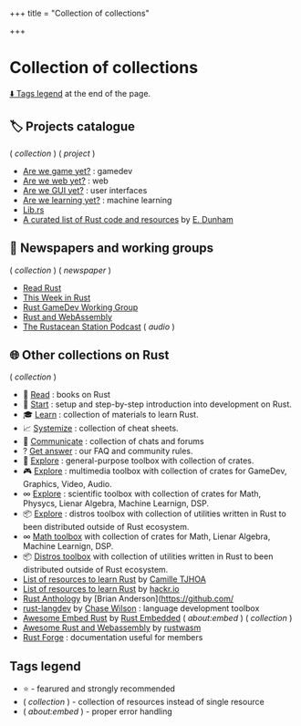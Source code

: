 +++
title = "Collection of collections"

+++
# Collection of collections

[⬇️ Tags legend](#tags-legend) at the end of the page.

## 🏷️ Projects catalogue

( _collection_ ) ( _project_ )

- [Are we game yet?](https://arewegameyet.rs/) : gamedev
- [Are we web yet?](https://www.arewewebyet.org/) : web
- [Are we GUI yet?](http://www.areweguiyet.com/) : user interfaces
- [Are we learning yet?](http://www.arewelearningyet.com/) : machine learning
- [Lib.rs](https://lib.rs/)
- [A curated list of Rust code and resources](https://github.com/rust-unofficial/awesome-rust) by [E. Dunham](https://github.com/edunham)

## 📰 Newspapers and working groups

( _collection_ ) ( _newspaper_ )

- [Read Rust](https://readrust.net/)
- [This Week in Rust](https://this-week-in-rust.org/)
- [Rust GameDev Working Group](https://gamedev.rs/)
- [Rust and WebAssembly](https://rustwasm.github.io/)
- [The Rustacean Station Podcast](https://rustacean-station.org/) ( _audio_ )

## 🌐 Other collections on Rust

( _collection_ )

- 📘  [Read](https://github.com/sger/RustBooks) : books on Rust
- 👣  [Start](/posts/introduction) : setup and step-by-step introduction into development on Rust.
- 🎓  [Learn](/posts/learn) : collection of materials to learn Rust.
- 📈  [Systemize](/posts/cheat-sheets) : collection of cheat sheets.
- 💬  [Communicate](/posts/communicate) : collection of chats and forums
- ?  [Get answer](/posts/about-us#question-faq) : our FAQ and community rules.
- 🔧  [Explore](/posts/toolbox-general) : general-purpose toolbox with collection of crates.
- 🎮  [Explore](/posts/toolbox-multimedia) : multimedia toolbox with collection of crates for GameDev, Graphics, Video, Audio.
- ∞  [Explore](/posts/toolbox-scientific) : scientific toolbox with collection of crates for Math, Physycs, Lienar Algebra, Machine Learnign, DSP.
- 📦  [Explore](/posts/toolbox-distros) : distros toolbox with collection of utilities written in Rust to been distributed outside of Rust ecosystem.
- ∞ [Math toolbox](/posts/ToolboxMath) with collection of crates for Math, Lienar Algebra, Machine Learnign, DSP.
- 📦  [Distros toolbox](/posts/ToolboxDistros) with collection of utilities written in Rust to been distributed outside of Rust ecosystem.
- [List of resources to learn Rust](https://github.com/ctjhorust-learning) by [Camille TJHOA](https://github.com/ctjhoa)
- [List of resources to learn Rust](https://hackr.io/tutoriallearn-rust) by [hackr.io](https://hackr.io/)
- [Rust Anthology](https://github.com/brson/rust-anthology/blob/master/master-list.md) by [Brian Anderson](https://github.com/
- [rust-langdev](https://github.com/Kixiron/rust-langdev) by [Chase Wilson](https://github.com/Kixiron) : language development toolbox
- [Awesome Embed Rust](https://github.com/rust-embedded/awesome-embedded-rust) by [Rust Embedded](https://github.com/rust-embedded) ( _about:embed_ ) ( _collection_ )
- [Awesome Rust and Webassembly](https://github.com/rustwasm/awesome-rust-and-webassembly) by [rustwasm](https://github.com/rustwasm)
- [Rust Forge](https://forge.rust-lang.org/index.html) : documentation useful for members

## Tags legend

- ⭐ - fearured and strongly recommended
- ( _collection_ ) - collection of resources instead of single resource
- ( _about:embed_ ) - proper error handling
